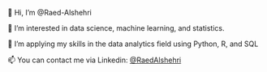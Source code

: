 👋 Hi, I’m @Raed-Alshehri


👀 I’m interested in data science, machine learning, and statistics.


🌱 I’m applying my skills in the data analytics field using Python, R, and SQL


📫 You can contact me via Linkedin: [@RaedAlshehri](https://www.linkedin.com/in/raedalshehri/)
